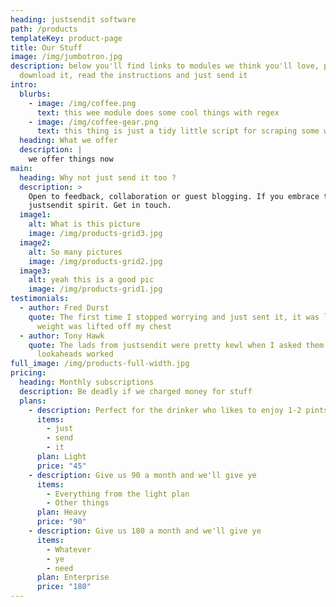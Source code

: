 ```yaml
---
heading: justsendit software
path: /products
templateKey: product-page
title: Our Stuff
image: /img/jumbotron.jpg
description: below you'll find links to modules we think you'll love, pick one,
  download it, read the instructions and just send it
intro:
  blurbs:
    - image: /img/coffee.png
      text: this wee module does some cool things with regex
    - image: /img/coffee-gear.png
      text: this thing is just a tidy little script for scraping some website
  heading: What we offer
  description: |
    we offer things now
main:
  heading: Why not just send it too ?
  description: >
    Open to feedback, collaboration or guest blogging. If you embrace the
    justsendit spirit. Get in touch. 
  image1:
    alt: What is this picture
    image: /img/products-grid3.jpg
  image2:
    alt: So many pictures
    image: /img/products-grid2.jpg
  image3:
    alt: yeah this is a good pic
    image: /img/products-grid1.jpg
testimonials:
  - author: Fred Durst
    quote: The first time I stopped worrying and just sent it, it was like a huge
      weight was lifted off my chest
  - author: Tony Hawk
    quote: The lads from justsendit were pretty kewl when I asked them explain how
      lookaheads worked
full_image: /img/products-full-width.jpg
pricing:
  heading: Monthly subscriptions
  description: Be deadly if we charged money for stuff
  plans:
    - description: Perfect for the drinker who likes to enjoy 1-2 pints per day.
      items:
        - just
        - send
        - it
      plan: Light
      price: "45"
    - description: Give us 90 a month and we'll give ye
      items:
        - Everything from the light plan
        - Other things
      plan: Heavy
      price: "90"
    - description: Give us 180 a month and we'll give ye
      items:
        - Whatever
        - ye
        - need
      plan: Enterprise
      price: "180"
---
```


